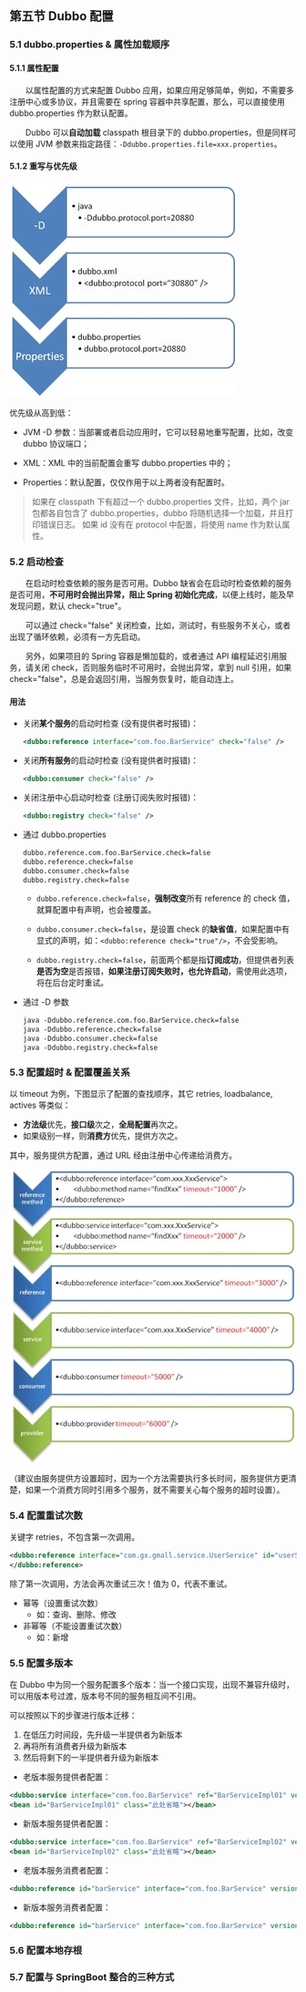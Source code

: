 ## 第五节 Dubbo 配置


### 5.1 dubbo.properties & 属性加载顺序

#### 5.1.1 属性配置

&emsp;&emsp;以属性配置的方式来配置 Dubbo 应用，如果应用足够简单，例如，不需要多注册中心或多协议，并且需要在 spring 容器中共享配置，那么，可以直接使用 dubbo.properties 作为默认配置。

&emsp;&emsp;Dubbo 可以**自动加载** classpath 根目录下的 dubbo.properties，但是同样可以使用 JVM 参数来指定路径：`-Ddubbo.properties.file=xxx.properties`。


#### 5.1.2 重写与优先级


<img src="./img9/10-dubbo-properties-override.jpg" width=400>

优先级从高到低：

* JVM -D 参数：当部署或者启动应用时，它可以轻易地重写配置，比如，改变 dubbo 协议端口；

* XML：XML 中的当前配置会重写 dubbo.properties 中的；

* Properties：默认配置，仅仅作用于以上两者没有配置时。

> 如果在 classpath 下有超过一个 dubbo.properties 文件，比如，两个 jar 包都各自包含了 dubbo.properties，dubbo 将随机选择一个加载，并且打印错误日志。
> 如果 id 没有在 protocol 中配置，将使用 name 作为默认属性。


### 5.2 启动检查 

&emsp;&emsp;在启动时检查依赖的服务是否可用。Dubbo 缺省会在启动时检查依赖的服务是否可用，**不可用时会抛出异常，阻止 Spring 初始化完成**，以便上线时，能及早发现问题，默认 check="true"。

&emsp;&emsp;可以通过 check="false" 关闭检查，比如，测试时，有些服务不关心，或者出现了循环依赖，必须有一方先启动。

&emsp;&emsp;另外，如果项目的 Spring 容器是懒加载的，或者通过 API 编程延迟引用服务，请关闭 check，否则服务临时不可用时，会抛出异常，拿到 null 引用，如果 check="false"，总是会返回引用，当服务恢复时，能自动连上。

#### 用法

* 关闭**某个服务**的启动时检查 (没有提供者时报错)：
    
    ```xml
    <dubbo:reference interface="com.foo.BarService" check="false" />
    ```

* 关闭**所有服务**的启动时检查 (没有提供者时报错)：
    
    ```xml
    <dubbo:consumer check="false" />
    ```

* 关闭注册中心启动时检查 (注册订阅失败时报错)：

    ```xml
    <dubbo:registry check="false" />
    ```

* 通过 dubbo.properties

    ```properties
    dubbo.reference.com.foo.BarService.check=false
    dubbo.reference.check=false
    dubbo.consumer.check=false
    dubbo.registry.check=false
    ```
    
  * `dubbo.reference.check=false`，**强制改变**所有 reference 的 check 值，就算配置中有声明，也会被覆盖。

  * `dubbo.consumer.check=false`，是设置 check 的**缺省值**，如果配置中有显式的声明，如：`<dubbo:reference check="true"/>`，不会受影响。

  * `dubbo.registry.check=false`，前面两个都是指**订阅成功**，但提供者列表**是否为空**是否报错，**如果注册订阅失败时，也允许启动**，需使用此选项，将在后台定时重试。   
    

* 通过 -D 参数

    ```shell
    java -Ddubbo.reference.com.foo.BarService.check=false
    java -Ddubbo.reference.check=false
    java -Ddubbo.consumer.check=false 
    java -Ddubbo.registry.check=false
    ```

### 5.3 配置超时 & 配置覆盖关系

以 timeout 为例，下图显示了配置的查找顺序，其它 retries, loadbalance, actives 等类似：

* **方法级**优先，**接口级**次之，**全局配置**再次之。
* 如果级别一样，则**消费方**优先，提供方次之。

其中，服务提供方配置，通过 URL 经由注册中心传递给消费方。

<img src="./img9/11-dubbo-config-override.jpg" width=600>

（建议由服务提供方设置超时，因为一个方法需要执行多长时间，服务提供方更清楚，如果一个消费方同时引用多个服务，就不需要关心每个服务的超时设置）。


### 5.4 配置重试次数

关键字 retries，不包含第一次调用。

```xml
<dubbo:reference interface="com.gx.gmall.service.UserService" id="userServuce" timeout="5000" retries="3">
</dubbo:reference>
```

除了第一次调用，方法会再次重试三次！值为 0，代表不重试。

* 幂等（设置重试次数）
  * 如：查询、删除、修改
* 非幂等（不能设置重试次数）
  * 如：新增


### 5.5 配置多版本

在 Dubbo 中为同一个服务配置多个版本：当一个接口实现，出现不兼容升级时，可以用版本号过渡，版本号不同的服务相互间不引用。

可以按照以下的步骤进行版本迁移：
1. 在低压力时间段，先升级一半提供者为新版本
2. 再将所有消费者升级为新版本
3. 然后将剩下的一半提供者升级为新版本

* 老版本服务提供者配置：

```xml
<dubbo:service interface="com.foo.BarService" ref="BarServiceImpl01" version="1.0.0" />
<bean id="BarServiceImpl01" class="此处省略"></bean>
```

* 新版本服务提供者配置：

```xml
<dubbo:service interface="com.foo.BarService" ref="BarServiceImpl02" version="2.0.0" />
<bean id="BarServiceImpl02" class="此处省略"></bean>
```


* 老版本服务消费者配置：

```xml
<dubbo:reference id="barService" interface="com.foo.BarService" version="1.0.0" />
```


* 新版本服务消费者配置：

```xml
<dubbo:reference id="barService" interface="com.foo.BarService" version="2.0.0" />
```


### 5.6 配置本地存根





### 5.7 配置与 SpringBoot 整合的三种方式






